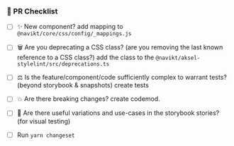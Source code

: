 ### :memo: PR Checklist

- [ ] :sparkles: New component? add mapping to `@navikt/core/css/config/_mappings.js`

- [ ] :wastebasket: Are you deprecating a CSS class? (are you removing the last known reference to a CSS class?) add the class to the `@navikt/aksel-stylelint/src/deprecations.ts`

- [ ] :balance_scale: Is the feature/component/code sufficiently complex to warrant tests? (beyond storybook & snapshots) create tests

- [ ] :boom: Are there breaking changes? create codemod.

- [ ] :test_tube: Are there useful variations and use-cases in the storybook stories? (for visual testing)

- [ ] Run `yarn changeset`
